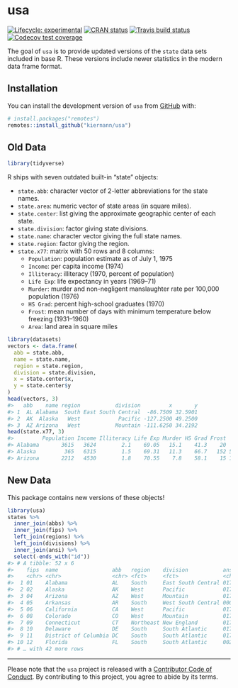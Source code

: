 
<!-- README.md is generated from README.Rmd. Please edit that file -->

# usa

<!-- badges: start -->

[![Lifecycle:
experimental](https://img.shields.io/badge/lifecycle-experimental-orange.svg)](https://www.tidyverse.org/lifecycle/#experimental)
[![CRAN
status](https://www.r-pkg.org/badges/version/usa)](https://CRAN.R-project.org/package=usa)
[![Travis build
status](https://travis-ci.org/kiernann/usa.svg?branch=master)](https://travis-ci.org/kiernann/usa)
[![Codecov test
coverage](https://codecov.io/gh/kiernann/usa/branch/master/graph/badge.svg)](https://codecov.io/gh/kiernann/usa?branch=master)
<!-- badges: end -->

The goal of `usa` is to provide updated versions of the `state` data
sets included in base R. These versions include newer statistics in the
modern data frame format.

## Installation

You can install the development version of `usa` from
[GitHub](https://github.com) with:

``` r
# install.packages("remotes")
remotes::install_github("kiernann/usa")
```

## Old Data

``` r
library(tidyverse)
```

R ships with seven outdated built-in “state” objects:

  - `state.abb`: character vector of 2-letter abbreviations for the
    state names.
  - `state.area`: numeric vector of state areas (in square miles).
  - `state.center`: list giving the approximate geographic center of
    each state.
  - `state.division`: factor giving state divisions.
  - `state.name`: character vector giving the full state names.
  - `state.region`: factor giving the region.
  - `state.x77`: matrix with 50 rows and 8 columns:
      - `Population`: population estimate as of July 1, 1975
      - `Income`: per capita income (1974)
      - `Illiteracy`: illiteracy (1970, percent of population)
      - `Life Exp`: life expectancy in years (1969–71)
      - `Murder`: murder and non-negligent manslaughter rate per 100,000
        population (1976)
      - `HS Grad`: percent high-school graduates (1970)
      - `Frost`: mean number of days with minimum temperature below
        freezing (1931–1960)
      - `Area`: land area in square miles

<!-- end list -->

``` r
library(datasets)
vectors <- data.frame(
  abb = state.abb,
  name = state.name,
  region = state.region,
  division = state.division,
  x = state.center$x,
  y = state.center$y
)
head(vectors, 3)
#>   abb    name region           division         x       y
#> 1  AL Alabama  South East South Central  -86.7509 32.5901
#> 2  AK  Alaska   West            Pacific -127.2500 49.2500
#> 3  AZ Arizona   West           Mountain -111.6250 34.2192
head(state.x77, 3)
#>         Population Income Illiteracy Life Exp Murder HS Grad Frost   Area
#> Alabama       3615   3624        2.1    69.05   15.1    41.3    20  50708
#> Alaska         365   6315        1.5    69.31   11.3    66.7   152 566432
#> Arizona       2212   4530        1.8    70.55    7.8    58.1    15 113417
```

## New Data

This package contains new versions of these objects\!

``` r
library(usa)
states %>%
  inner_join(abbs) %>%
  inner_join(fips) %>%
  left_join(regions) %>%
  left_join(divisions) %>%
  inner_join(ansi) %>%
  select(-ends_with("id"))
#> # A tibble: 52 x 6
#>    fips  name                 abb   region    division           ansi    
#>    <chr> <chr>                <chr> <fct>     <fct>              <chr>   
#>  1 01    Alabama              AL    South     East South Central 01779775
#>  2 02    Alaska               AK    West      Pacific            01785533
#>  3 04    Arizona              AZ    West      Mountain           01779777
#>  4 05    Arkansas             AR    South     West South Central 00068085
#>  5 06    California           CA    West      Pacific            01779778
#>  6 08    Colorado             CO    West      Mountain           01779779
#>  7 09    Connecticut          CT    Northeast New England        01779780
#>  8 10    Delaware             DE    South     South Atlantic     01779781
#>  9 11    District of Columbia DC    South     South Atlantic     01702382
#> 10 12    Florida              FL    South     South Atlantic     00294478
#> # … with 42 more rows
```

-----

Please note that the `usa` project is released with a [Contributor Code
of Conduct](https://kiernann.com/usa/CODE_OF_CONDUCT.html). By
contributing to this project, you agree to abide by its terms.
